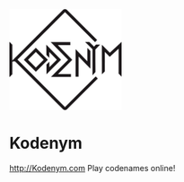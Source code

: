 <img src="https://raw.githubusercontent.com/mikeymaxdb/Kodenym/master/src/img/kodenym_logo.svg" width="200" alt="Kodenym logo">

# Kodenym
http://Kodenym.com Play codenames online!
